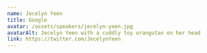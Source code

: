 ```yaml
---
name: Jecelyn Yeen
title: Google
avatar: /assets/speakers/jecelyn-yeen.jpg
avatarAlt: Jecelyn Yeen with a cuddly toy orangutan on her head
link: https://twitter.com/JecelynYeen
---
```

